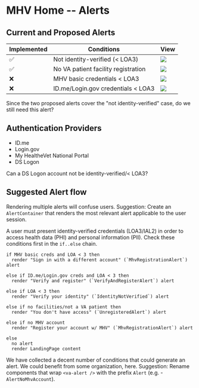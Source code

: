 # MHV Home -- Alerts

## Current and Proposed Alerts

Implemented | Conditions | View
--- | --- | ---
✅ | Not identity-verified (< LOA3) | ![](images/mhv-not-verified.png)
✅ | No VA patient facility registration | ![](images/mhv-not-registered-patient.png)
❌ | MHV basic credentials < LOA3 | ![](images/mhv-mhv-basic-credentials-not-loa3.png)
❌ | ID.me/Login.gov credentials < LOA3 | ![](images/mhv-idme-logingov-credentials-not-loa3.png)

Since the two proposed alerts cover the "not identity-verified" case, do we still need this alert?


## Authentication Providers

- ID.me
- Login.gov
- My HealtheVet National Portal
- DS Logon

Can a DS Logon account not be identity-verified/< LOA3?


## Suggested Alert flow

Rendering multiple alerts will confuse users. Suggestion: Create an
`AlertContainer` that renders the most relevant alert applicable to the user
session.

A user must present identity-verified credentials (LOA3/IAL2) in order to access
health data (PHI) and personal information (PII). Check these conditions first
in the `if..else` chain.

```
if MHV basic creds and LOA < 3 then
  render "Sign in with a different account" (`MhvRegistrationAlert`) alert

else if ID.me/Login.gov creds and LOA < 3 then
  render "Verify and register" (`VerifyAndRegisterAlert`) alert

else if LOA < 3 then
  render "Verify your identity" (`IdentityNotVerified`) alert

else if no facilities/not a VA patient then
  render "You don't have access" (`UnregisteredAlert`) alert

else if no MHV account
  render "Register your account w/ MHV" (`MhvRegistrationAlert`) alert

else
  no alert
  render LandingPage content
```

We have collected a decent number of conditions that could generate an alert.
We could benefit from some organization, here. Suggestion: Rename components
that wrap `<va-alert />` with the prefix `Alert` (e.g. - `AlertNoMhvAccount`).